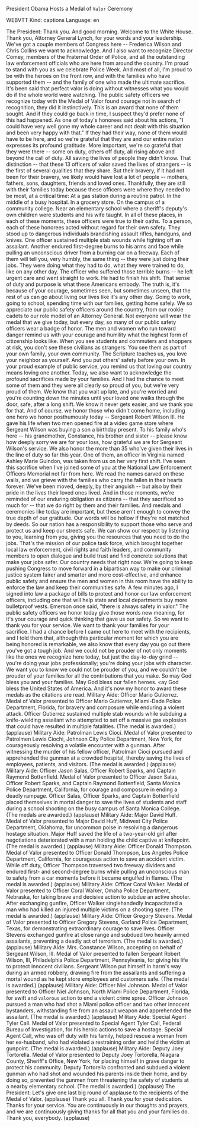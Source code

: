
President Obama Hosts a Medal of `Valor` Ceremony

WEBVTT Kind: captions Language: en 

The President: Thank you. And good morning. Welcome to the White House. Thank you, Attorney General Lynch, for your words and your leadership. We've got a couple members of Congress here -- Frederica Wilson and Chris Collins we want to acknowledge. And I also want to recognize Director Comey, members of the Fraternal Order of Police, and all the outstanding law enforcement officials who are here from around the country. I'm proud to stand with you as we celebrate Police Week. And most of all, I'm proud to be with the heroes on the front row, and with the families who have supported them -- and the family of one who made the ultimate sacrifice. It's been said that perfect valor is doing without witnesses what you would do if the whole world were watching. The public safety officers we recognize today with the Medal of Valor found courage not in search of recognition, they did it instinctively. This is an award that none of them sought. And if they could go back in time, I suspect they'd prefer none of this had happened. As one of today's honorees said about his actions, "I could have very well gone my whole career and not dealt with this situation and been very happy with that." If they had their way, none of them would have to be here, and so we're grateful that they are and our entire nation expresses its profound gratitude. More important, we're so grateful that they were there -- some on duty, others off duty, all rising above and beyond the call of duty. All saving the lives of people they didn't know. That distinction -- that these 13 officers of valor saved the lives of strangers -- is the first of several qualities that they share. But their bravery, if it had not been for their bravery, we likely would have lost a lot of people -- mothers, fathers, sons, daughters, friends and loved ones. Thankfully, they are still with their families today because these officers were where they needed to be most, at a critical time: At a gas station during a routine patrol. In the middle of a busy hospital. In a grocery store. On the campus of a community college. Near an elementary school where a sheriff's deputy's own children were students and his wife taught. In all of these places, in each of these moments, these officers were true to their oaths. To a person, each of these honorees acted without regard for their own safety. They stood up to dangerous individuals brandishing assault rifles, handguns, and knives. One officer sustained multiple stab wounds while fighting off an assailant. Another endured first-degree burns to his arms and face while pulling an unconscious driver from a burning car on a freeway. Each of them will tell you, very humbly, the same thing -- they were just doing their jobs. They were doing what they had to do, what they were trained to do, like on any other day. The officer who suffered those terrible burns -- he left urgent care and went straight to work. He had to finish his shift. That sense of duty and purpose is what these Americans embody. The truth is, it's because of your courage, sometimes seen, but sometimes unseen, that the rest of us can go about living our lives like it's any other day. Going to work, going to school, spending time with our families, getting home safely. We so appreciate our public safety officers around the country, from our rookie cadets to our role model of an Attorney General. Not everyone will wear the medal that we give today, but every day, so many of our public safety officers wear a badge of honor. The men and women who run toward danger remind us with your courage and humility what the highest form of citizenship looks like. When you see students and commuters and shoppers at risk, you don't see these civilians as strangers. You see them as part of your own family, your own community. The Scripture teaches us, you love your neighbor as yourself. And you put others' safety before your own. In your proud example of public service, you remind us that loving our country means loving one another. Today, we also want to acknowledge the profound sacrifices made by your families. And I had the chance to meet some of them and they were all clearly so proud of you, but we're very proud of them. We know that you wait up late, and you're worried and you're counting down the minutes until your loved one walks through the door, safe, after a long shift. We know it never gets easier, and we thank you for that. And of course, we honor those who didn't come home, including one hero we honor posthumously today -- Sergeant Robert Wilson III. He gave his life when two men opened fire at a video game store where Sergeant Wilson was buying a son a birthday present. To his family who's here -- his grandmother, Constance, his brother and sister -- please know how deeply sorry we are for your loss, how grateful we are for Sergeant Wilson's service. We also honor the more than 35 who've given their lives in the line of duty so far this year. One of them, an officer in Virginia named Ashley Marie Guindon, was taken from us on her very first shift. I've seen this sacrifice when I've joined some of you at the National Law Enforcement Officers Memorial not far from here. We read the names carved on these walls, and we grieve with the families who carry the fallen in their hearts forever. We've been moved, deeply, by their anguish -- but also by their pride in the lives their loved ones lived. And in those moments, we're reminded of our enduring obligation as citizens -- that they sacrificed so much for -- that we do right by them and their families. And medals and ceremonies like today are important, but these aren't enough to convey the true depth of our gratitude. Our words will be hollow if they're not matched by deeds. So our nation has a responsibility to support those who serve and protect us and keep our streets safe. We can show our respect by listening to you, learning from you, giving you the resources that you need to do the jobs. That's the mission of our police task force, which brought together local law enforcement, civil rights and faith leaders, and community members to open dialogue and build trust and find concrete solutions that make your jobs safer. Our country needs that right now. We're going to keep pushing Congress to move forward in a bipartisan way to make our criminal justice system fairer and smarter and more cost-effective, and enhance public safety and ensure the men and women in this room have the ability to enforce the law and keep their communities safe. A few minutes ago, I signed into law a package of bills to protect and honor our law enforcement officers, including one that will help state and local departments buy more bulletproof vests. Emerson once said, "there is always safety in valor." The public safety officers we honor today give those words new meaning, for it's your courage and quick thinking that gave us our safety. So we want to thank you for your service. We want to thank your families for your sacrifice. I had a chance before I came out here to meet with the recipients, and I told them that, although this particular moment for which you are being honored is remarkable, we also know that every day you go out there you've got a tough job. And we could not be prouder of not only moments like the ones we recognize here today, but just the day-to-day grind -- you're doing your jobs professionally; you're doing your jobs with character. We want you to know we could not be prouder of you, and we couldn't be prouder of your families for all the contributions that you make. So may God bless you and your families. May God bless our fallen heroes. &lt;ay God bless the United States of America. And it's now my honor to award these medals as the citations are read. Military Aide: Officer Mario Gutierrez. Medal of Valor presented to Officer Mario Gutierrez, Miami-Dade Police Department, Florida, for bravery and composure while enduring a violent attack. Officer Gutierrez sustained multiple stab wounds while subduing a knife-wielding assailant who attempted to set off a massive gas explosion that could have resulted in multiple fatalities. (The medal is awarded.) (applause) Military Aide: Patrolman Lewis Cioci. Medal of Valor presented to Patrolmen Lewis Ciochi, Johnson City Police Department, New York, for courageously resolving a volatile encounter with a gunman. After witnessing the murder of his fellow officer, Patrolman Cioci pursued and apprehended the gunman at a crowded hospital, thereby saving the lives of employees, patients, and visitors. (The medal is awarded.) (applause) Military Aide: Officer Jason Salas, Officer Robert Sparks, and Captain Raymond Bottenfield. Medal of Valor presented to Officer Jason Salas, Officer Robert Sparks, and Captain Raymond Bottenfield, Santa Monica Police Department, California, for courage and composure in ending a deadly rampage. Officer Salas, Officer Sparks, and Captain Bottenfield placed themselves in mortal danger to save the lives of students and staff during a school shooting on the busy campus of Santa Monica College. (The medals are awarded.) (applause) Military Aide: Major David Huff. Medal of Valor presented to Major David Huff, Midwest City Police Department, Oklahoma, for uncommon poise in resolving a dangerous hostage situation. Major Huff saved the life of a two-year-old girl after negotiations deteriorated with a man holding the child captive at knifepoint. (The medal is awarded.) (applause) Military Aide: Officer Donald Thompson. Medal of Valor presented to Officer Donald Thompson, Los Angeles Police Department, California, for courageous action to save an accident victim. While off duty, Officer Thompson traversed two freeway dividers and endured first- and second-degree burns while pulling an unconscious man to safety from a car moments before it became engulfed in flames. (The medal is awarded.) (applause) Military Aide: Officer Coral Walker. Medal of Valor presented to Officer Coral Walker, Omaha Police Department, Nebraska, for taking brave and decisive action to subdue an active shooter. After exchanging gunfire, Officer Walker singlehandedly incapacitated a man who had killed an injured multiple victims on a shooting spree. (The medal is awarded.) (applause) Military Aide: Officer Gregory Stevens. Medal of Valor presented to Officer Gregory Stevens, Garland Police Department, Texas, for demonstrating extraordinary courage to save lives. Officer Stevens exchanged gunfire at close range and subdued two heavily armed assailants, preventing a deadly act of terrorism. (The medal is awarded.) (applause) Military Aide: Mrs. Constance Wilson, accepting on behalf of Sergeant Wilson, III. Medal of Valor presented to fallen Sergeant Robert Wilson, III, Philadelphia Police Department, Pennsylvania, for giving his life to protect innocent civilians. Sergeant Wilson put himself in harm's way during an armed robbery, drawing fire from the assailants and suffering a mortal wound as he kept store employees and customers safe. (The medal is awarded.) (applause) Military Aide: Officer Niel Johnson. Medal of Valor presented to Officer Niel Johnson, North Miami Police Department, Florida, for swift and `valorous` action to end a violent crime spree. Officer Johnson pursued a man who had shot a Miami police officer and two other innocent bystanders, withstanding fire from an assault weapon and apprehended the assailant. (The medal is awarded.) (applause) Military Aide: Special Agent Tyler Call. Medal of Valor presented to Special Agent Tyler Call, Federal Bureau of Investigation, for his heroic actions to save a hostage. Special Agent Call, who was off duty with his family, helped rescue a woman from her ex-husband, who had violated a restraining order and held the victim at gunpoint. (The medal is awarded.) (applause) Military Aide: Deputy Joey Tortorella. Medal of Valor presented to Deputy Joey Tortorella, Niagara County, Sheriff's Office, New York, for placing himself in grave danger to protect his community. Deputy Tortorella confronted and subdued a violent gunman who had shot and wounded his parents inside their home, and by doing so, prevented the gunmen from threatening the safety of students at a nearby elementary school. (The medal is awarded.) (applause) The President: Let's give one last big round of applause to the recipients of the Medal of Valor. (applause) Thank you all. Thank you for your dedication. Thanks for your service. You are continuously in our thoughts and prayers, and we are continuously giving thanks for all that you and your families do. Thank you, everybody. (applause) 